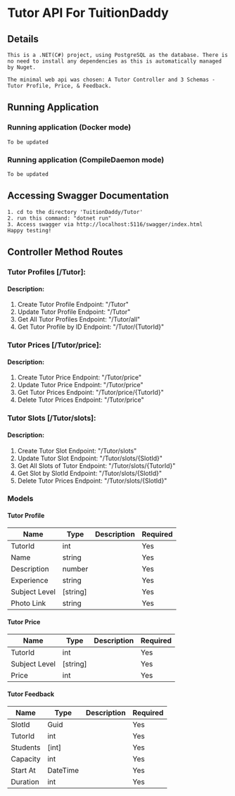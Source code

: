 # Tutor API For TuitionDaddy

## Details

```
This is a .NET(C#) project, using PostgreSQL as the database. There is no need to install any dependencies as this is automatically managed by Nuget.

The minimal web api was chosen: A Tutor Controller and 3 Schemas - Tutor Profile, Price, & Feedback.
```

## Running Application

### Running application (Docker mode)

```
To be updated
```

### Running application (CompileDaemon mode)

```
To be updated
```

## Accessing Swagger Documentation

```
1. cd to the directory 'TuitionDaddy/Tutor'
2. run this command: "dotnet run"
3. Access swagger via http://localhost:5116/swagger/index.html
Happy testing!
```

## Controller Method Routes

### Tutor Profiles [/Tutor]:

#### Description:

1.  Create Tutor Profile
    Endpoint: "/Tutor"
2.  Update Tutor Profile
    Endpoint: "/Tutor"
3.  Get All Tutor Profiles
    Endpoint: "/Tutor/all"
4.  Get Tutor Profile by ID
    Endpoint: "/Tutor/{TutorId}"

### Tutor Prices [/Tutor/price]:

#### Description:

1.  Create Tutor Price
    Endpoint: "/Tutor/price"
2.  Update Tutor Price
    Endpoint: "/Tutor/price"
3.  Get Tutor Prices
    Endpoint: "/Tutor/price/{TutorId}"
4.  Delete Tutor Prices
    Endpoint: "/Tutor/price"

### Tutor Slots [/Tutor/slots]:

#### Description:

1.  Create Tutor Slot
    Endpoint: "/Tutor/slots"
2.  Update Tutor Slot
    Endpoint: "/Tutor/slots/{SlotId}"
3.  Get All Slots of Tutor
    Endpoint: "/Tutor/slots/{TutorId}"
4.  Get Slot by SlotId
    Endpoint: "/Tutor/slots/{SlotId}"
5.  Delete Tutor Prices
    Endpoint: "/Tutor/slots/{SlotId}"

### Models

#### Tutor Profile

| Name            | Type   | Description | Required |
| --------------- | ------ | ----------- | -------- |
| TutorId         | int    |             | Yes      |
| Name            | string |             | Yes      |
| Description     | number |             | Yes      |
| Experience      | string |             | Yes      |
| Subject Level   |[string]|             | Yes      |
| Photo Link      | string |             | Yes      |

#### Tutor Price

| Name            | Type   | Description | Required |
| --------------- | ------ | ----------- | -------- |
| TutorId         | int    |             | Yes      |
| Subject Level   |[string]|             | Yes      |
| Price           | int    |             | Yes      |

#### Tutor Feedback

| Name            | Type   | Description | Required |
| --------------- | ------ | ----------- | -------- |
| SlotId          | Guid   |             | Yes      |
| TutorId         | int    |             | Yes      |
| Students        | [int]  |             | Yes      |
| Capacity        | int    |             | Yes      |
| Start At        |DateTime|             | Yes      |
| Duration        | int    |             | Yes      |